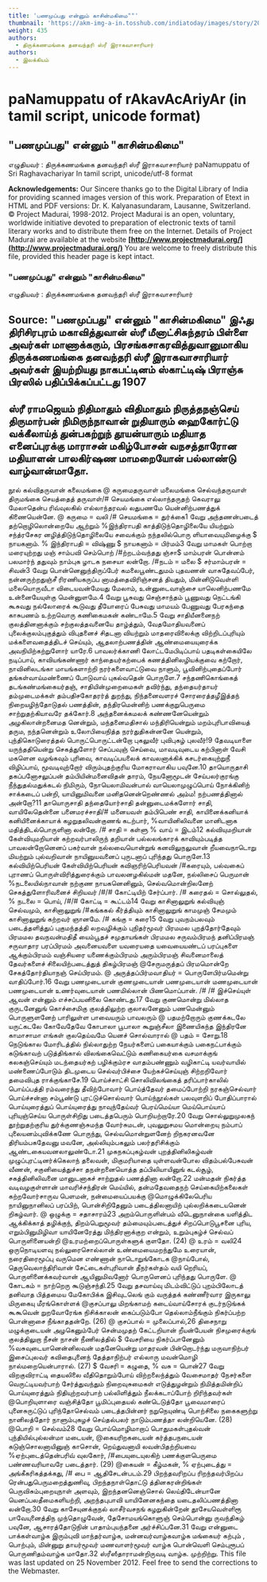 ```yaml
---
title: 'பணமுப்பது என்னும் காசின்மகிமை""'
thumbnail: 'https://akm-img-a-in.tosshub.com/indiatoday/images/story/201911/saffron-770x433.jpeg?NbdQ1v2j67d5MD8B8kZ1Vck7M6rseCRO'
weight: 435
authors:
  - திருக்கணமங்கை தனவந்தரி ஸ்ரீ இராகவாசாரியார்
authors:
  - இலக்கியம்
---
```


# paNamuppatu of rAkavAcAriyAr (in tamil script, unicode format)



## "பணமுப்பது" என்னும் "காசின்மகிமை"
எழுதியவர் : திருக்கணமங்கை தனவந்தரி ஸ்ரீ இராகவாசாரியார்
paNamuppatu of Sri Raghavachariyar
In tamil script, unicode/utf-8 format

**Acknowledgements:**
Our Sincere thanks go to the Digital Library of India for providing scanned images version of this work. Preparation of Etext in HTML and PDF versions: Dr. K. Kalyanasundaram, Lausanne, Switzerland.
© Project Madurai, 1998-2012.
Project Madurai is an open, voluntary, worldwide initiative devoted to preparation
of electronic texts of tamil literary works and to distribute them free on the Internet.
Details of Project Madurai are available at the website
**[http://www.projectmadurai.org/](http://www.projectmadurai.org/)**
You are welcome to freely distribute this file, provided this header page is kept intact.

### "பணமுப்பது" என்னும் "காசின்மகிமை"
எழுதியவர் : திருக்கணமங்கை தனவந்தரி ஸ்ரீ இராகவாசாரியார்

**Source:**
"பணமுப்பது" என்னும் "காசின்மகிமை"
இஃது திரிசிரபுரம் மகாவித்துவான் ஸ்ரீ மீனாட்சிசுந்தரம் பிள்ளை அவர்கள்
மாணாக்கரும், பிரசங்கசாகரவித்துவானுமாகிய
திருக்கணமங்கை தனவந்தரி ஸ்ரீ இராகவாசாரியார் அவர்கள்
இயற்றியது
நாகபட்டினம் ஸ்காட்டிஷ் பிராஞ்சு பிரஸில் பதிப்பிக்கப்பட்டது
1907
--------------------------
ஸ்ரீ ராமஜெயம்
நிதிமாதும் விதிமாதும் நிருத்தநஞ்செய்
திருமார்பன் நிமிருந்நாவான்
றுதியாரும் ஹைகோர்ட்டு வக்கீலாய்த்
துன்பகற்றுந் தூயன்யாரும்
மதியாத எனைப்புரக்கு மாராசன்
மகிழ்போசன் வநசத்தாரோன
மதியாளன் பாலகிர்ஷண மாமறையோன்
பல்லாண்டு வாழ்வான்மாதோ.
-------
நூல்
கல்விதருவான் கலைமங்கை @ கருமைதருவாள் மலைமங்கை
செல்வந்தருவாள் திருமங்கை செயத்தைத் தருவாள்/# செயமங்கை
எல்லாந்தருதற் கெவராலு மேலாதென்ப ரிவ்வுலகில்
எல்லாந்தரவல் லதுபணமே யென்னிற்பணத்துக் கிணையென்னே.
@ கருமை = வலி /# செயமங்கை = துர்க்கை1 வேறு
அந்தணன்படைத் தற்றொழிலொன்றையே ஆற்றும்
%இந்திராபதி காத்திடுந்தொழிலையே யியற்றும்
சந்த்ரசேகர னழித்திடுந்தொழிலையே சவைக்கும்
நந்தலில்பொரு ளியாவையுமிழைக்கு $ நாயகனாம்.
% இந்திராபதி = விஷ்ணு $ நாயகனாம் = பிர்மம்3 வேறு
மாமகள் பொற்றா மரையுற்றது மஞ்
சாம்பவி செம்பொற் /#ற்றடம்வந்தது ஞ்சா$
மாம்பரன் பொன்னம் பலமார்ந் ததுவும்
நாம்புக ழாடக நசையா லன்றோ.
/#நடம் = மலை $ சர்மாம்பரன் = சிவன்3 வேறு
பொன்னெனுந்திருப்பேர் கமலைபூண்டதுமம் புதவணன் வாசுதேவப்பேர்,
நன்னருற்றதுஞ்சீ ரிரணியகருப்ப னாமத்தைவிரிஞ்சனத் தியதும்,
மின்னிடுவெள்ளி மலையொருவீடா விடையவன்மேயது மேலாம்,
உன்னுடைவாஞ்சை யாலெனிற்பணமே உன்னையேயுள்கு மென்னுளமே.4 வேறு
பூசுவது செஞ்சாந்தம் பூணுவது நெட்டங்கி
கூசுவது நல்லோரைக் கூடுவது தீயோரைப்
பேசுவது மாமயம் பேணுவது பேரகந்தை
காசுபணம் உற்றவொரு கணிகைமகன் கண்டாமே.5 வேறு
சாதியீனனைநற் குலத்தினனாக்கும் சற்குலத்தவனையே தாழ்த்தும்,
வேதமோதியவனைப் புலைக்குலம்புகுத்தும் விபுதனைச் சிதடனா வியற்றும்
மாதரைவிலைக்கு விற்றிடப்புரியும் மக்களைவதைத்திடச் செய்யும்,
ஆதலாற்பணத்தின் ஆண்மையையுரைக்க அவநியிற்கற்றுளோர் யாரே.6 பாவலர்க்காணி லோட்டமேபிடிப்பாய் பதடிகள்கையிலே நடிப்பாய்,
காவியங்கண்ணார் காந்தையர்கற்பைக் கணத்தினிலழியக்குவை கற்றோர்,
நாவினிலடங்கா மாயங்களாற்றி நரர்களைவாட்டுவை நாளும்,
பூவினிற்புதைப்போர் தங்கள்வாய்மண்ணைப் போடுவாய் புகல்வதென் பொருளே.7 சந்தணிகொங்கைத் தடங்கண்மங்கையர்தஞ்,
சாதியின்முறைமைகள் தவிர்ந்து,
தந்தையர்தாயர் தம்முடைமக்கள்
தம்பதிசகோதரர்த் துறந்து,
நிந்தனைவளரச் சோரரைத்தழீஇத்தந்
நிறையழிந்தோடுதல் பணத்தின்,
தந்திரமென்னிற் பணக்குறுபெருமை
சாற்றுதற்கியாவரே தக்கோர்.8 அந்தனைக்கமலக் கண்ணனேயென்றும் அழகிலான்றனைமத னென்றும்,
மந்தனைமதிசால் மந்திரியென்றும் மறம்புரிபாவியைத் தரும,
நந்தனென்றும் உலோபியைநித்த நரர்துதிகன்னனே யென்றும்,
புந்திகொடுரைத்தல் பொருட்பொருட்டன்றோ புகலுவீர் புவிபுகழ் புலவீர்!9 தேவடியாளை யருந்ததியென்று செகத்துளோர் செப்பவுஞ் செய்வை,
மாவடிவுடைய கற்பினாள் வேசி மகளென வழங்கவும் புரிவை,
காவடிப்பயலைக் காவலனாக்கிக் கசடர்கையுற்றுநீ விழிப்பாய்,
மூவடிவுற்றோர் விரும்புதற்குரிய மோகராவாகிய பவுனே.10 தாயொருதாசி தகப்பனோசலுப்பன் தம்பியின்மனைவிதன் தாரம்,
நேயனோமூடன் சேய்பலர்குரங்கு நீந்துதல்மதுக்கடல் நிமிரும்,
நோயெலாமிவன்பால் வாயெலாமுழுப்பொய் நோக்கினிற் சாக்கடைப் பன்றி,
யாயினுமிவனை மனிதனென்றெண்ணல் அம்ம! நற்பணத்தினால் அன்றோ?11 தாயொருசாதி தந்தையோர்சாதி தன்னுடைமக்களோர் சாதி,
வாயிலேதென்னை பனைமரச்சாதி/# மனையவள் தம்பிபெண் சாதி,
காயினைக்கனியாக் கனியினைக்காயாக் கழறுதலிவன்குணங் கடற்பார்,
%வாயினிலிவனை மானிடனாக மதித்திடல்பொருளினா லன்றோ.
/# சாதி = கள்ளு % வாய் = இடம்12 கல்வியுமறியான் கேள்வியுமறியான் கற்றவர்பாலிருந் தறியான்
பல்லலங்காரக் காவியும்படித்த பாவலன்றோனெனப் பகர்வான்
நல்லவையொன்றுங் கனவிலுநலுவான் றீயவைநாடொறு மியற்றும்
புல்வறிவான் நாயினுயவனைப் புருடனாப் புரிந்தது பொருளே.13 கல்வியிற்பெரியன் கேள்வியிற்பெரியன் கவிஞரிற்பெரியவன் /#கரையும்,
பல்வகைப் புராணப் பொருள்விரித்துரைக்கும் பாவலனழகில்மன் மதனே,
நல்லிசைப் பெருமான் %நடலையில்நாவான் நற்குண நாயகனெனினும்,
செல்வமொன்றிலனேற் செகத்துளோரிவனைச் சிறியவர் /#/# கோட்டியிற் சேர்ப்பார்.
/# கரைதல் = சொல்லுதல், % நடலை = பொய், /#/# கோட்டி = கூட்டம்14 வேறு
காசினாலுறுங் கல்வியுஞ் செல்வமும்,
காசினாலுறுங் /#கங்ககல் கீர்த்தியும்
காசினாலுறுங் காமமுஞ் சேமமும்
காசினாலுறுங் கற்றவர் ஞானமே.
/# கங்கு = கரை15 வேறு
புவநம்பலவும் படைத்தளித்துப் புகுமந்தத்தி லறவழிக்கும்
புநிதர்மூவர் பிரமமல புறத்தோர்தேவும் பிரமமல
தவநவன்மதிதீ யைம்பூதச் சமுதாயங்கள் பிரமமல
சருவம்பிரமந் தனிப்பிரமஞ் சருவாதார பரப்பிரமம்
அவனையவளை யவரையதை யவையையண்டப் பரப்புகளை
ஆக்கும்பிரமம் வஞ்சியரை யணைக்கும்பிரமம் அரும்பிரமஞ்
சிவனைமாலைத் தேவர்களைச் சிலையிற்படைத்துத் திகழ்பிரமஞ்
@சேருமருத்தப் பிரமமொன்றே சேகத்தோர்தியாநஞ் செய்பிரமம்.
@ அருத்தப்பிர்மவாதியர் = பொருளேபிர்மமென்று வாதிப்போர்.16 வேறு
பணமுடையான் குணமுடையான்
பணமுடையான் மணமுடையான்
பணமுடையான் உணர்வுடையான்
பணமில்லான் பிணமொப்பான். /#
/# இச்செய்யுள் ஆவன் என்னும் எச்சப்பயனிலை கொண்டது.17 வேறு
குணமொன்று மில்லாத குருடனேனுங்
கொச்சைமிகு குலத்திலுற்ற குலாலனேனும்
பணமென்னும் பொருளுளனேற் பாரிலுள்ள
பாவையரும் பாவலரும் @ பதமற்றோரும்
குணக்கடலே யருட்கடலே கோவேதேவே
கோபாலா பூபாலா கூறுஞ்சீலா
இணையிகந்த இந்திரனே காமாசாமா
எங்கள் குலதெய்வமே யெனச் சொல்வாரால்
@ பதம் = சோறு.18 நெடுங்கால மோரிடத்தில் நில்லாதுற்ற
நேயர்களைப் பகையாக்கும் பகைநட்பாக்கும்
கடுங்காவற் படுத்திங்கால் விலங்கைவெட்டும்
கணிகையர்கை வசமாக்குங் கலகஞ்செய்யும்
மடந்தையர்கற் பழிக்கும்ரச வாதம்பண்ணும்
வழிகாட்டி யவர்வாயில் மண்ணைப்போடும்
திடமுடைய செல்வர்பிச்சை யேற்கச்செய்யுஞ்
சிற்றறிவோர் தமைவிபுத ராக்குங்காசே.19 பொய்ச்சாட்சி சொலிவிலங்கைத் தரிப்பார்காலில்
பொய்ப்பத்தி ரம்வரைந்து தீவிற்போவார்
பொய்த்தேவர் தமைப்போற்றி நரகஞ்செல்வார்
பொய்ச்சன்னா சம்பூண்டு புரட்டுச்சொல்வார்
பொய்ந்நூல்கள் பலவுளறிப் போதிப்பாரால்
பொய்யுரைத்துப் பொய்யுரைத்து நாவுந்தேய்வர்
பெரய்மெய்யா மெய்பொய்யாப் புரியுஞ்செய்ய
பொருள்சிறிது படைத்தபெரும் பொறியற்றாரே.20 வேறு
சொல்லுறுமுலகந் தூற்றுதற்குரிய துர்க்குணஞ்சுமந்த வோர்சுமடன்,
புவலுறுசமய மொன்றையு நம்பாப் புலையனம்புவிக்கணே பொருந்து,
செல்வமொன்றுளனேற் றிநகரனவனே திரியம்பகதேவனு மவனே,
அல்லியும்பகலும் பலர்தரிசிக்கும் ஆண்டகையவனலாலுண்டோ.21 முகநகப்புகழ்வன் புறத்தினிலிகழ்வன் முழுப்புரட்டினர்க்கெலாந் தலைவன்,
மிகுமரியாதை யுள்ளவன்போல விதம்பல்பேசுவன் வீணன்,
சகுனியைத்துச்சா தநன்றனையொத்த தப்பிலியாயினுங் கடல்சூழ்,
சகத்தினிலிவனை மானுடனாகச் சாற்றுதல் பணத்தினா லன்றோ.22 மன்மதன் நிகர்த்த வடிவழகுள்ளான் மாவரிச்சந்திரன் மெய்யில்,
தன்மதேவதைநற் செய்கையிற்கலைகள் கற்றவோர்சாருவ பெளமன்,
நன்மையைப்பயக்கு @மொழுக்கிலேபெரிய நாயினுநானிலப் பரப்பிற்,
பொன்சிறிதேனும் படைத்திலனாயிற் புல்லறிக்கடையனென் றிகழ்வார்.
@ ஒழுக்கு = சதாசாரம்23 அறம்பொருளின்பம் வீடெனுநான்கை யளித்திட ஆக்கிக்காத் தழிக்குந்,
திறம்பெறுமூவர் தம்மையும்படைத்துச் சிறப்பொடுபூசனை புரிய,
எறும்பினுமிழிவா யாயினேரேத்து மிந்திரனாக்குற என்றும்,
உறும்புகழ்ச் செல்வப் பொருளினையன்றி @உரமற்றைப்பொருள்களுக் குளதோ. (24)
@ உரம் = வலி24 ஒருநொடியளவு நல்லுரைசொல்லான் உண்மையைமறந்துமே உரையான்,
நரைதிரைமூப்பு வருமென எண்ணான் நாடொறுங்கோடக @நாய்போல்,
தெருவெலாந்திரிவான் சேட்டைகள்புரிவான் தீநர்கள்தம் வயி றெரியப்,
பொருளினைக்கவர்வான் ஆயினுமிவனோர் பொருளெனப் புரிந்தது பொருளே.
@ கோடகம் = நாற்றெரு கூடுஞ்சந்தி.25 வேறு
தசவாய்வு மிடம்விட்டுப் புறம்பிலோடத்
தனிவாத பித்தமைய மேகோபிக்க
இசிவுடலெங் கும் வருத்தக் கண்ணீர்வார
இருகாலு மிருகையு மீரங்கொள்ளக்
@குசப்பாலு மிறங்காமற் கடைய்வாய்சோரக்
குடர்நடுங்கக் கூகூவென் றுறவோரேங்க
நிசிக்காலன் கைப்படும்போ தெல்லாம்நீங்கும்
நிகர்ப்பற்ற பொன்னாசை நீங்காததன்றே. (26)
@ குசப்பால் = முலைப்பால்,26 திசைநாறு மழுக்குடையன் அழகெனும்பேர்
சென்மமுதற் கேட்டறியான் றீயன்பேயன்
நிசமுரைக்குங் குலத்திலுறா நீசன் நாசன்
நீணிலத்தில் $ வேசரியை நிகர்ப்பானேனும்
%வசுவுடையானென்னிலவன் மதனேயென்று
மாதரவன் பின்றொடர்ந்து மருவாநிற்பர்
இசைப்புலவர் கவிதைபுனைந் தேத்தாநிற்பர்
எல்லாரு மவன்மொழி நால்மறையென்பாரால். (27)
$ வேசரி = கழுதை, % வசு = பொன்27 வேறு
விறகுவிராட்டி தையலிலை வீதிதொறும்போய் விற்றலைந்த்தும்
வேசைமாதர் நேசர்களை வெருட்டியவர்பாற் சேர்த்துவந்தும்
நிறைவுசுமைகள் எடுத்துழன்றும் நிமித்தமின்றிப் பொய்யுரைத்தும்
நிதியுற்றவர்பாற் பல்லிளித்தும் நீலக்கடாப்போற் றிரிந்தவர்கள்
@பொறியுளாரை வஞ்சித்தோ பூமிப்புதையல் கண்டெடுத்தோ
பூவைமாரைப் புனைசுருட்டுப் புரிந்தோசெல்வம் படைத்தபின்னர்
நறுநெயுண்டி பொற்சிலை நகைகளுற்று நானிலத்தோர்
நாளும்புகழச் செய்தல்பலர் நாடும்பணத்தா லன்றியெனே. (28)
@பொறி = செல்வம்28 வேறு
பொய்மொழிமாறாப் பொதுமகள்புதல்வன் புந்தியில்புல்லன்மா மடையன்,
@கையரிறகடையன் கர்த்தபநடையன் கடுஞ்சொலனாயினுஞ் காசொன்,
றெய்துவனாயி லவன்பிதற்றியவை %ஏற்புடைத்தென்பரிவ் வுலகோர்,
/#பையுடையுலகிற் பணக்குளபெருமை பண்ணவரியாவரே படைத்தார். (29)
@கையன் = கீழ்மகன், % ஏற்புடைத்து = அங்கீகரிகத்தக்கது,
/# பை = ஆதிசேடன்படம்.29 பிறந்தவரிறப்ப ரிறந்தவர்பிறப்ப ரென்பதுபெருமறைத்துணிவு,
பிறந்தநாள்தொட்டு த்தினகரன்றிங்கள் பெருவிசும்புறையுநாள் அளவும்,
இறந்தனனெஞ்சொல் லெய்திடேன்யானே யெனப்பலதீமைகளியற்றி,
அறந்தபுபாவி யாயினேனகந்தை யடைதலிப்பணத்தினா லன்றோ.30 வேறு
காசேயுனக்குநல் லாசீர்வசநங் கழறுகின்றேன்
தூசேயவெள்ளிரூ பாவேயுனைத்திந முந்தொழுவேன்,
தேசோமயங்கொளுஞ் செம்பொன்னு ருவந்திகழ் பவுனே,
ஆசாரத்தோடுநின் பாதாம்புயந்தனை அர்ச்சிப்பனே.31 வேறு
என்னுடை பாக்கள்வாழ்க இரும்புவி மாந்தர்வாழ்க,
மன்னவர்வாழ்கவாழ்க மங்கையர் கற்பும் , பொற்பும்,
மின்னுறு தாயர்மூவர் மணவாளர்மூவர் வாழ்க
பொன்வெளி செம்புரூபப் பொருணிதம்வாழ்க மாதோ.32
ஸ்ரீஸீதாராமன்றிருவடி வாழ்க.
முற்றிற்று.
This file was last updated on 25 November 2012.
Feel free to send the corrections to the Webmaster.